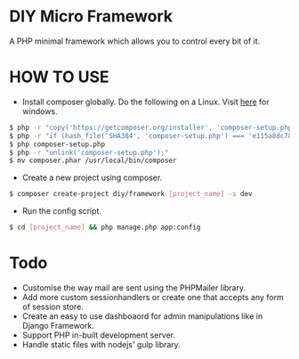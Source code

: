 # DIY Micro Framework
A PHP minimal framework which allows you to control every bit of it.

# HOW TO USE
- Install composer globally. Do the following on a Linux. Visit [here](https://getcomposer.org/doc/00-intro.md) for windows.

```bash
$ php -r "copy('https://getcomposer.org/installer', 'composer-setup.php');"
$ php -r "if (hash_file('SHA384', 'composer-setup.php') === 'e115a8dc7871f15d853148a7fbac7da27d6c0030b848d9b3dc09e2a0388afed865e6a3d6b3c0fad45c48e2b5fc1196ae') { echo 'Installer verified'; } else { echo 'Installer corrupt'; unlink('composer-setup.php'); } echo PHP_EOL;"
$ php composer-setup.php
$ php -r "unlink('composer-setup.php');"
$ mv composer.phar /usr/local/bin/composer
```

- Create a new project using composer.

```bash
$ composer create-project diy/framework [project_name] -s dev
```

- Run the config script.

```bash
$ cd [project_name] && php manage.php app:config
```

# Todo
- Customise the way mail are sent using the PHPMailer library.
- Add more custom sessionhandlers or create one that accepts any form of session store.
- Create an easy to use dashboaord for admin manipulations like in Django Framework.
- Support PHP in-built development server.
- Handle static files with nodejs' gulp library.